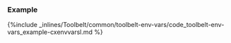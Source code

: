 <!-- usedin: [ _legacy_docker/Toolbelt] - post: -->


### Example

{%include _inlines/Toolbelt/common/toolbelt-env-vars/code_toolbelt-env-vars_example-cxenvvarsl.md %}

